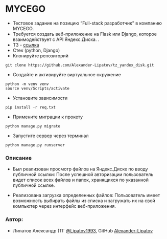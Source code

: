 # MYCEGO
- Тестовое задание на позицию “Full-stack разработчик” в компанию MYCEGO.
- Требуется создать веб-приложение на Flask или Django, которое взаимодействует с API Яндекс.Диска. .
- ТЗ - [ссылка](https://docs.google.com/document/d/1trG5aoepQetWPNQjqy_boUwlkyu2twfXTIxSJqzARlo/edit)
- Стек (python, Django)
- Клонируйте репозиторий
```
git clone https://github.com/Alexander-Lipatov/tz_yandex_disk.git
```
- Создайте и активируйте виртуальное окружение
```
python -m venv venv
source venv/Scripts/activate
```
- Установите зависимости
```
pip install -r req.txt
```
- Примените миграции к прокету
```
python manage.py migrate
```
- Запустите сервер через терминал
```
python manage.py runserver
```
### Описание
- Был реализован просмотр файлов на Яндекс.Диске по вводу публичной ссылки:
  После успешной авторизации пользователь видет список всех файлов и папок, хранящихся по указанной публичной ссылке.
  
- Реализована загрузка определенных файлов:
  Пользователь имеет возможность выбирать файлы из списка и загружать их на свой компьютер через интерфейс веб-приложения.


### Автор:
- Липатов Александр (ТГ [@Lipatov1993](https://t.me/lipatov1993), GitHub [Alexander-Lipatov](https://github.com/Alexander-Lipatov)
